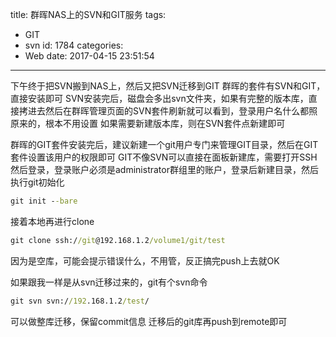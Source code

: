 title: 群晖NAS上的SVN和GIT服务
tags:
  - GIT
  - svn
id: 1784
categories:
  - Web
date: 2017-04-15 23:51:54
---
下午终于把SVN搬到NAS上，然后又把SVN迁移到GIT
群晖的套件有SVN和GIT，直接安装即可
SVN安装完后，磁盘会多出svn文件夹，如果有完整的版本库，直接拷进去然后在群晖管理页面的SVN套件刷新就可以看到，登录用户名什么都照原来的，根本不用设置
如果需要新建版本库，则在SVN套件点新建即可

群晖的GIT套件安装完后，建议新建一个git用户专门来管理GIT目录，然后在GIT套件设置该用户的权限即可
GIT不像SVN可以直接在面板新建库，需要打开SSH然后登录，登录账户必须是administrator群组里的账户，登录后新建目录，然后执行git初始化
```cmd
git init --bare
```
<!--more-->
接着本地再进行clone
```cmd
git clone ssh://git@192.168.1.2/volume1/git/test
```
因为是空库，可能会提示错误什么，不用管，反正搞完push上去就OK

如果跟我一样是从svn迁移过来的，git有个svn命令
```cmd
git svn svn://192.168.1.2/test/
```
可以做整库迁移，保留commit信息
迁移后的git库再push到remote即可